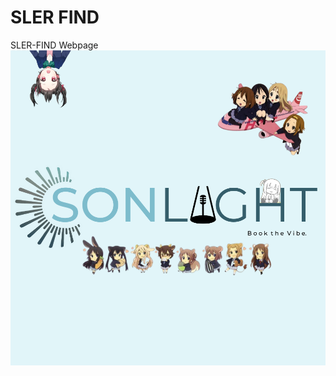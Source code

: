 # SLER FIND
 SLER-FIND Webpage
        <a href="shops.html"><img src="githubthumbnail.png" alt="header-logo"></a>
